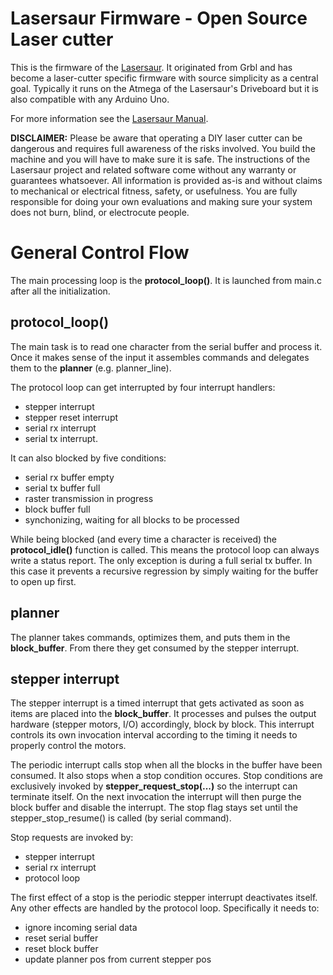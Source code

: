 
Lasersaur Firmware - Open Source Laser cutter
=============================================

This is the firmware of the [Lasersaur](http://www.lasersaur.com). It originated from Grbl and has become a laser-cutter specific firmware with source simplicity as a central goal. Typically it runs on the Atmega of the Lasersaur's Driveboard but it is also compatible with any Arduino Uno.

For more information see the [Lasersaur Manual](http://www.lasersaur.com/manual/lasaurapp).

**DISCLAIMER:** Please be aware that operating a DIY laser cutter can be dangerous and requires full awareness of the risks involved. You build the machine and you will have to make sure it is safe. The instructions of the Lasersaur project and related software come without any warranty or guarantees whatsoever. All information is provided as-is and without claims to mechanical or electrical fitness, safety, or usefulness. You are fully responsible for doing your own evaluations and making sure your system does not burn, blind, or electrocute people.



General Control Flow
====================

The main processing loop is the **protocol_loop()**. It is launched from main.c after all the initialization. 


protocol_loop()
---------------
The main task is to read one character from the serial buffer and process it. Once it makes sense of the input it assembles commands and delegates them to the **planner** (e.g. planner_line).


The protocol loop can get interrupted by four interrupt handlers: 

- stepper interrupt
- stepper reset interrupt
- serial rx interrupt
- serial tx interrupt.

It can also blocked by five conditions:

- serial rx buffer empty
- serial tx buffer full
- raster transmission in progress
- block buffer full
- synchonizing, waiting for all blocks to be processed

While being blocked (and every time a character is received) the **protocol_idle()** function is called. This means the protocol loop can always write a status report. The only exception is during a full serial tx buffer. In this case it prevents a recursive regression by simply waiting for the buffer to open up first.


planner
-------
The planner takes commands, optimizes them, and puts them in the **block_buffer**. From there they get consumed by the stepper interrupt.


stepper interrupt
-----------------
The stepper interrupt is a timed interrupt that gets activated as soon as items are placed into the **block_buffer**. It processes and pulses the output hardware (stepper motors, I/O) accordingly, block by block. This interrupt controls its own invocation interval according to the timing it needs to properly control the motors.

The periodic interrupt calls stop when all the blocks in the buffer have been consumed. It also stops when a stop condition occures. Stop conditions are exclusively invoked by **stepper_request_stop(...)** so the interrupt can terminate itself. On the next invocation the interrupt will then purge the block buffer and disable the interrupt. The stop flag stays set until the stepper_stop_resume() is called (by serial command). 

Stop requests are invoked by:

- stepper interrupt
- serial rx interrupt
- protocol loop

The first effect of a stop is the periodic stepper interrupt deactivates itself. Any other effects are handled by the protocol loop. Specifically it needs to:

- ignore incoming serial data
- reset serial buffer
- reset block buffer
- update planner pos from current stepper pos
